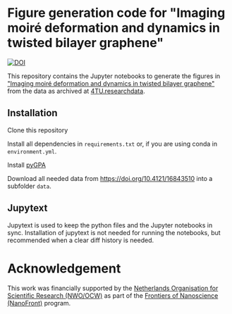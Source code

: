 # Figure generation code for "Imaging moiré deformation and dynamics in twisted bilayer graphene"

[![DOI](https://zenodo.org/badge/419683651.svg)](https://zenodo.org/badge/latestdoi/419683651)

This repository contains the Jupyter notebooks to generate the figures in ["Imaging moiré deformation and dynamics in twisted bilayer graphene"](https://arxiv.org/abs/2107.14716) from the data as archived at [4TU.researchdata](https://doi.org/10.4121/16843510).

## Installation

Clone this repository

Install all dependencies in `requirements.txt` or, if you are using conda in `environment.yml`.

Install [pyGPA](https://github.com/TAdeJong/pyGPA/)

Download all needed data from https://doi.org/10.4121/16843510 into a subfolder `data`.

## Jupytext

Jupytext is used to keep the python files and the Jupyter notebooks in sync. Installation of jupytext is not needed for running the notebooks, but recommended when a clear diff history is needed.

# Acknowledgement

This work was financially supported by the [Netherlands Organisation for Scientific Research (NWO/OCW)](https://www.nwo.nl/en/science-enw) as part of the [Frontiers of Nanoscience (NanoFront)](https://www.universiteitleiden.nl/en/research/research-projects/science/frontiers-of-nanoscience-nanofront) program.
